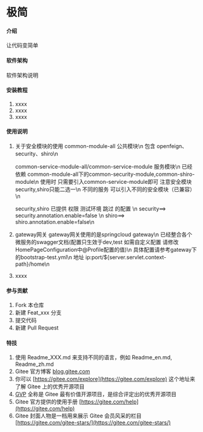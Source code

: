 # 极简

#### 介绍
让代码变简单

#### 软件架构
软件架构说明


#### 安装教程

1.  xxxx
2.  xxxx
3.  xxxx

#### 使用说明

1. 关于安全模块的使用
    common-module-all 公共模块\n
    包含 openfeign、security、shiro\n
 
    common-service-module-all/common-service-module 服务模块\n
    已经依赖 common-module-all下的common-security-module,common-shiro-module\n
    使用时 只需要引入common-service-module即可 注意安全模块 security,shiro只能二选一\n
    不同的服务 可以引入不同的安全模块（已兼容）\n

    security,shiro 已提供 权限 测试环境 跳过 的配置 \n
    security==> security.annotation.enable=false \n
    shiro==> shiro.annotation.enable=false\n

2.  gateway网关
    gateway网关使用的是springcloud gateway\n
    已经整合各个微服务的swagger文档(配置只生效于dev,test 如需自定义配置 请修改HomePageConfiguration中@Profile配置的值)\n
    具体配置请参考gateway下的bootstrap-test.yml\n
    地址 ip:port/${server.servlet.context-path}/home\n 
3.  xxxx

#### 参与贡献

1.  Fork 本仓库
2.  新建 Feat_xxx 分支
3.  提交代码
4.  新建 Pull Request


#### 特技

1.  使用 Readme\_XXX.md 来支持不同的语言，例如 Readme\_en.md, Readme\_zh.md
2.  Gitee 官方博客 [blog.gitee.com](https://blog.gitee.com)
3.  你可以 [https://gitee.com/explore](https://gitee.com/explore) 这个地址来了解 Gitee 上的优秀开源项目
4.  [GVP](https://gitee.com/gvp) 全称是 Gitee 最有价值开源项目，是综合评定出的优秀开源项目
5.  Gitee 官方提供的使用手册 [https://gitee.com/help](https://gitee.com/help)
6.  Gitee 封面人物是一档用来展示 Gitee 会员风采的栏目 [https://gitee.com/gitee-stars/](https://gitee.com/gitee-stars/)
